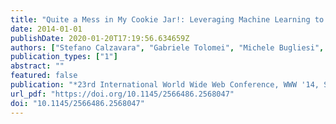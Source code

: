 ```yaml
---
title: "Quite a Mess in My Cookie Jar!: Leveraging Machine Learning to Protect Web Authentication"
date: 2014-01-01
publishDate: 2020-01-20T17:19:56.634659Z
authors: ["Stefano Calzavara", "Gabriele Tolomei", "Michele Bugliesi", "Salvatore Orlando"]
publication_types: ["1"]
abstract: ""
featured: false
publication: "*23rd International World Wide Web Conference, WWW '14, Seoul, Republic of Korea, April 7-11, 2014*, pp. 189-200"
url_pdf: "https://doi.org/10.1145/2566486.2568047"
doi: "10.1145/2566486.2568047"
---
```


